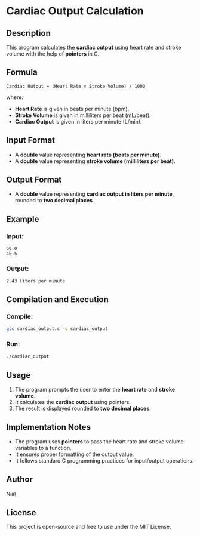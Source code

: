 # Cardiac Output Calculation

## Description
This program calculates the **cardiac output** using heart rate and stroke volume with the help of **pointers** in C.

## Formula
```
Cardiac Output = (Heart Rate × Stroke Volume) / 1000
```
where:
- **Heart Rate** is given in beats per minute (bpm).
- **Stroke Volume** is given in milliliters per beat (mL/beat).
- **Cardiac Output** is given in liters per minute (L/min).

## Input Format
- A **double** value representing **heart rate (beats per minute)**.
- A **double** value representing **stroke volume (milliliters per beat)**.

## Output Format
- A **double** value representing **cardiac output in liters per minute**, rounded to **two decimal places**.

## Example
### Input:
```
60.0
40.5
```
### Output:
```
2.43 liters per minute
```

## Compilation and Execution
### Compile:
```sh
gcc cardiac_output.c -o cardiac_output
```

### Run:
```sh
./cardiac_output
```

## Usage
1. The program prompts the user to enter the **heart rate** and **stroke volume**.
2. It calculates the **cardiac output** using pointers.
3. The result is displayed rounded to **two decimal places**.

## Implementation Notes
- The program uses **pointers** to pass the heart rate and stroke volume variables to a function.
- It ensures proper formatting of the output value.
- It follows standard C programming practices for input/output operations.

## Author
Nial

## License
This project is open-source and free to use under the MIT License.

